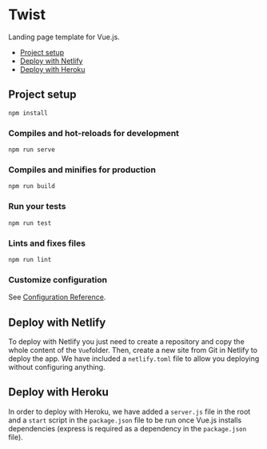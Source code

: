 # Twist

Landing page template for Vue.js.

* [Project setup](#project-setup)
* [Deploy with Netlify](#deploy-with-netlify)
* [Deploy with Heroku](#deploy-with-heroku)

## Project setup
```
npm install
```

### Compiles and hot-reloads for development
```
npm run serve
```

### Compiles and minifies for production
```
npm run build
```

### Run your tests
```
npm run test
```

### Lints and fixes files
```
npm run lint
```

### Customize configuration
See [Configuration Reference](https://cli.vuejs.org/config/).

## Deploy with Netlify
To deploy with Netlify you just need to create a repository and copy the whole content of the `Vue`folder. Then, create a new site from Git in Netlify to deploy the app. We have included a `netlify.toml` file to allow you deploying without configuring anything.

## Deploy with Heroku
In order to deploy with Heroku, we have added a `server.js` file in the root and a `start` script in the `package.json` file to be run once Vue.js installs dependencies (express is required as a dependency in the `package.json` file).